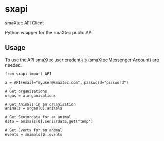 # sxapi
smaXtec API Client

Python wrapper for the smaXtec public API

## Usage ##
To use the API smaXtec user credentials (smaXtec Messenger Account) are needed.

```
from sxapi import API

a = API(email="myuser@smaxtec.com", password="password")

# Get organisations
orgas = a.organisations

# Get Animals in an organisation
animals = orgas[0].animals

# Get Sensordata for an animal
data = animals[0].sensordata.get("temp")

# Get Events for an animal
events = animals[0].events
```